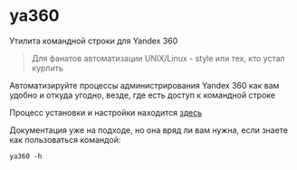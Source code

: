 # ya360
Утилита командной строки для Yandex 360

>Для фанатов автоматизации UNIX/Linux - style или тех, кто устал курлить

Автоматизируйте процессы администрирования Yandex 360 как вам удобно и откуда угодно, везде, где есть доступ к командной строке

Процесс установки и настройки находится [здесь](/install-and-config)

Документация уже на подходе, но она вряд ли вам нужна, если знаете как пользоваться командой:
```
ya360 -h
```
